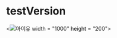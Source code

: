 # testVersion
<![아이유](https://user-images.githubusercontent.com/108962894/178086024-80da0a30-5afa-43fb-8a59-d5a2e74f207c.jpg)   width = "1000" height = "200">
